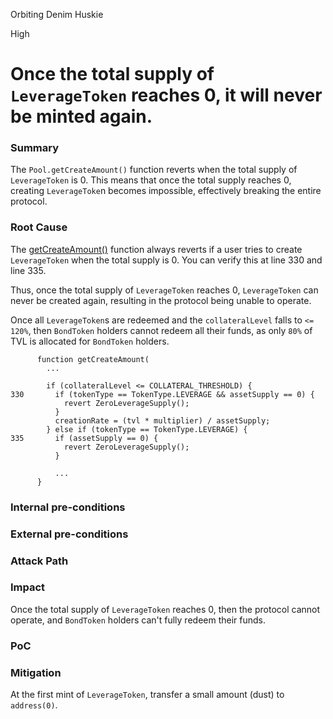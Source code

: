 Orbiting Denim Huskie

High

# Once the total supply of `LeverageToken` reaches 0, it will never be minted again.

### Summary

The `Pool.getCreateAmount()` function reverts when the total supply of `LeverageToken` is 0. This means that once the total supply reaches 0, creating `LeverageToke`n becomes impossible, effectively breaking the entire protocol.

### Root Cause

The [getCreateAmount()](https://github.com/sherlock-audit/2024-12-plaza-finance/tree/main/plaza-evm/src/Pool.sol#L329-L338) function always reverts if a user tries to create `LeverageToken` when the total supply is 0. You can verify this at line 330 and line 335.

Thus, once the total supply of `LeverageToken` reaches 0, `LeverageToken` can never be created again, resulting in the protocol being unable to operate.

Once all `LeverageToken`s are redeemed and the `collateralLevel` falls to `<= 120%`, then `BondToken` holders cannot redeem all their funds, as only `80%` of TVL is allocated for `BondToken` holders.

```solidity
      function getCreateAmount(
        ...

        if (collateralLevel <= COLLATERAL_THRESHOLD) {
330       if (tokenType == TokenType.LEVERAGE && assetSupply == 0) {
            revert ZeroLeverageSupply();
          }
          creationRate = (tvl * multiplier) / assetSupply;
        } else if (tokenType == TokenType.LEVERAGE) {
335       if (assetSupply == 0) {
            revert ZeroLeverageSupply();
          }

          ...
      }
```

### Internal pre-conditions

### External pre-conditions

### Attack Path

### Impact

Once the total supply of `LeverageToken` reaches 0, then the protocol cannot operate, and `BondToken` holders can't fully redeem their funds.

### PoC

### Mitigation

At the first mint of `LeverageToken`, transfer a small amount (dust) to `address(0)`.